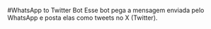 #WhatsApp to Twitter Bot
Esse bot pega a mensagem enviada pelo WhatsApp e posta elas como tweets no X (Twitter).
